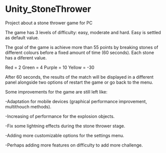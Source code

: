# Unity_StoneThrower
Project about a stone thrower game for PC 


The game has 3 levels of difficulty: easy, moderate and hard. Easy is settled as default value.

The goal of the game is achieve more than 55 points by breaking stones of different colours before a fixed amount of time (60 seconds). Each stone has a diferent value.

Red = 2
Green = 4
Purple = 10
Yellow = -30

After 60 seconds, the results of the match will be displayed in a different panel alongside two options of restart the game or go back to the menu.

Some improvements for the game are still left like:

-Adaptation for mobile devices (graphical performance improvement, multithouch methods).

-Increasing of performance for the explosion objects.

-Fix some lightning effects during the stone thrower stage.

-Adding more customizable options for the settings menu. 

-Perhaps adding more features on difficulty to add more challenge.
